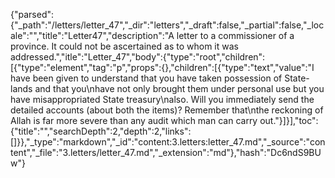 {"parsed":{"_path":"/letters/letter_47","_dir":"letters","_draft":false,"_partial":false,"_locale":"","title":"Letter47","description":"A letter to a commissioner of a province. It could not be ascertained as to whom it was addressed.","itle":"Letter_47","body":{"type":"root","children":[{"type":"element","tag":"p","props":{},"children":[{"type":"text","value":"I have been given to understand that you have taken possession of State-lands and that you\nhave not only brought them under personal use but you have misappropriated State treasury\nalso. Will you immediately send the detailed accounts (about both the items)? Remember that\nthe reckoning of Allah is far more severe than any audit which man can carry out."}]}],"toc":{"title":"","searchDepth":2,"depth":2,"links":[]}},"_type":"markdown","_id":"content:3.letters:letter_47.md","_source":"content","_file":"3.letters/letter_47.md","_extension":"md"},"hash":"Dc6ndS9BUw"}